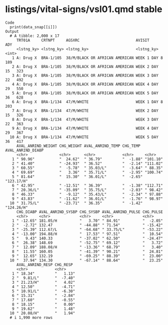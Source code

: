 # listings/vital-signs/vsl01.qmd stable

    Code
      print(data_snap[[i]])
    Output
      # A tibble: 2,000 x 17
         TRT01A     CRTNPT     AGSXRC                         AVISIT          ADY
         <lstng_ky> <lstng_ky> <lstng_ky>                     <lstng_ky>    <int>
       1 A: Drug X  BRA-1/105  38/M/BLACK OR AFRICAN AMERICAN WEEK 1 DAY 8    189
       2 A: Drug X  BRA-1/105  38/M/BLACK OR AFRICAN AMERICAN WEEK 2 DAY 15   323
       3 A: Drug X  BRA-1/105  38/M/BLACK OR AFRICAN AMERICAN WEEK 3 DAY 22   492
       4 A: Drug X  BRA-1/105  38/M/BLACK OR AFRICAN AMERICAN WEEK 4 DAY 29   550
       5 A: Drug X  BRA-1/105  38/M/BLACK OR AFRICAN AMERICAN WEEK 5 DAY 36   628
       6 A: Drug X  BRA-1/134  47/M/WHITE                     WEEK 1 DAY 8    203
       7 A: Drug X  BRA-1/134  47/M/WHITE                     WEEK 2 DAY 15   326
       8 A: Drug X  BRA-1/134  47/M/WHITE                     WEEK 3 DAY 22   363
       9 A: Drug X  BRA-1/134  47/M/WHITE                     WEEK 4 DAY 29   367
      10 A: Drug X  BRA-1/134  47/M/WHITE                     WEEK 5 DAY 36   417
         AVAL_ANRIND_WEIGHT CHG_WEIGHT AVAL_ANRIND_TEMP CHG_TEMP  AVAL_ANRIND_DIABP
         <chr>              <chr>      <chr>            <chr>     <chr>            
       1 " 90.96"           "  24.62"  " 36.79"         "  -1.88" "101.10"         
       2 " 41.40"           " -24.93"  " 36.52"         "  -2.14" "111.02"         
       3 " 60.55"           "  -5.78"  " 35.03/L"       "  -3.64" " 88.35"         
       4 " 69.69"           "   3.36"  " 35.71/L"       "  -2.95" "100.74"         
       5 " 81.64"           "  15.30"  " 36.01/L"       "  -2.65" "123.17/H"       
       6 " 42.95"           " -12.51"  " 36.39"         "  -1.38" "112.71"         
       7 " 20.36/L"         " -35.09"  " 35.75/L"       "  -2.03" " 98.42"         
       8 " 46.33"           "  -9.12"  " 35.43/L"       "  -2.34" " 97.88"         
       9 " 43.83"           " -11.62"  " 36.01/L"       "  -1.76" " 98.97"         
      10 " 31.75/L"         " -23.71"  " 36.35"         "  -1.42" "124.26/H"       
         CHG_DIABP AVAL_ANRIND_SYSBP CHG_SYSBP AVAL_ANRIND_PULSE CHG_PULSE
         <chr>     <chr>             <chr>     <chr>             <chr>    
       1 " -12.65" 181.05/H          "   3.70" " 84.91"          "  -2.05"
       2 "  -2.72" 132.47            " -44.88" " 71.54"          " -15.42"
       3 " -25.39" 112.67/L          " -64.68" " 33.75/L"        " -53.22"
       4 " -13.00" 194.88/H          "  17.53" " 97.51"          "  10.54"
       5 "   9.43" 140.33            " -37.02" " 62.50"          " -24.47"
       6 "  26.38" 148.69            " -52.75" " 69.12"          "   3.72"
       7 "  12.09" 188.08/H          " -13.36" " 68.79"          "   3.40"
       8 "  11.55" 160.05            " -41.39" " 90.21"          "  24.81"
       9 "  12.65" 132.19            " -69.25" " 88.39"          "  23.00"
      10 "  37.94" 134.30            " -67.14" " 88.64"          "  23.25"
         AVAL_ANRIND_RESP CHG_RESP 
         <chr>            <chr>    
       1 " 18.34"         "   1.13"
       2 "  9.81/L"       "  -7.40"
       3 " 21.23/H"       "   4.02"
       4 " 12.50"         "  -4.71"
       5 " 10.91/L"       "  -6.30"
       6 " 15.31"         "  -2.84"
       7 " 17.60"         "  -0.55"
       8 " 18.15"         "   0.00"
       9 " 19.62"         "   1.48"
      10 " 20.08/H"       "   1.94"
      # i 1,990 more rows

